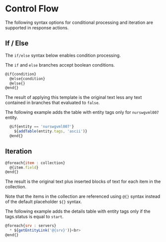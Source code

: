 # Control Flow

The following syntax options for conditional processing and iteration are supported in response actions.

## If / Else

The `if/else` syntax below enables condition processing.

The `if` and `else` branches accept boolean conditions.

```javascript
@if{condition}
  @else{condition}
  @else{}
@end{}
```

The result of applying this template is the original text less any text contained in branches that evaluated to `false`.

The following example adds the table with entity tags only for `nurswgvml007` entity.

```javascript
  @if{entity == 'nurswgvml007'}
    ${addTable(entity.tags, 'ascii')}
  @end{}
```

## Iteration

```javascript
@foreach{item : collection}
  @{item.field}
@end{}
```

The result is the original text plus inserted blocks of text for each item in the collection.

Note that the items in the collection are referenced using `@{}` syntax instead of the default placeholder `${}` syntax.

The following example adds the details table with entity tags only if the tags.status is equal to `start`.

```javascript
@foreach{srv : servers}
  * ${getEntityLink('@{srv}')}<br>
@end{}
```
